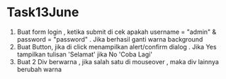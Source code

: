 # Task13June

1. Buat form login , ketika submit di cek apakah username = "admin" & password = "password" . Jika berhasil ganti warna background
2. Buat Button, jika di click menampilkan alert/confirm dialog . Jika Yes tampilkan tulisan 'Selamat' jika No 'Coba Lagi'
3. Buat 2 Div berwarna , jika salah satu di mouseover , maka div lainnya berubah warna
